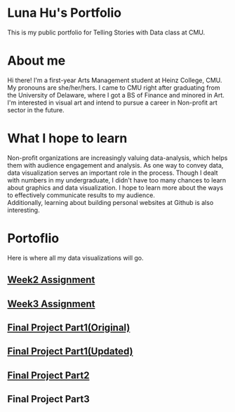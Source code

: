 # Luna Hu's Portfolio
This is my public portfolio for Telling Stories with Data class at CMU.
# About me
Hi there! I'm a first-year Arts Management student at Heinz College, CMU. My pronouns are she/her/hers. I came to CMU right after graduating from the University of Delaware, where I got a BS of Finance and minored in Art. I'm interested in visual art and intend to pursue a career in Non-profit art sector in the future.
# What I hope to learn
Non-profit organizations are increasingly valuing data-analysis, which helps them with audience engagement and analysis. As one way to convey data, data visualization serves an important role in the process.  Though I dealt with numbers in my undergraduate, I didn't have too many chances to learn about graphics and data visualization. I hope to learn more about the ways to effectively communicate results to my audience.   
Additionally, learning about building personal websites at Github is also interesting. 
# Portoflio
Here is where all my data visualizations will go.
## [Week2 Assignment](/dataviz2.md)
## [Week3 Assignment](/dataviz3.md)
## [Final Project Part1(Original)](/final_project_Luna.md)
## [Final Project Part1(Updated)](/final_projectI_Luna.md)
## [Final Project Part2](/final_projectII_Luna.md)
## Final Project Part3
